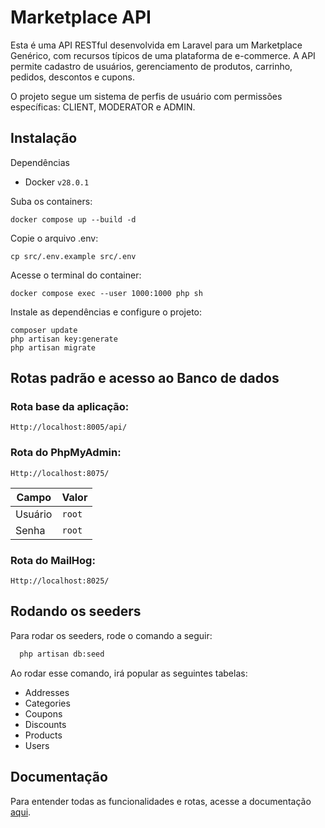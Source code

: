
# Marketplace API

Esta é uma API RESTful desenvolvida em Laravel para um Marketplace Genérico, com recursos típicos de uma plataforma de e-commerce. A API permite cadastro de usuários, gerenciamento de produtos, carrinho, pedidos, descontos e cupons.

O projeto segue um sistema de perfis de usuário com permissões específicas: CLIENT, MODERATOR e ADMIN.

## Instalação

Dependências

- Docker ```v28.0.1```

Suba os containers:
```
docker compose up --build -d
```
Copie o arquivo .env:
```
cp src/.env.example src/.env
```

Acesse o terminal do container:
```
docker compose exec --user 1000:1000 php sh
```
Instale as dependências e configure o projeto:

```
composer update
php artisan key:generate
php artisan migrate
``` 

## Rotas padrão e acesso ao Banco de dados

### Rota base da aplicação:

```http
Http://localhost:8005/api/
```

### Rota do PhpMyAdmin:

```http
Http://localhost:8075/
```

 | Campo    | Valor   |
|----------|---------|
| Usuário  | `root`  |
| Senha    | `root`  |

### Rota do MailHog:
```http
Http://localhost:8025/
```


## Rodando os seeders

Para rodar os seeders, rode o comando a seguir:

```bash
  php artisan db:seed
```

Ao rodar esse comando, irá popular as seguintes tabelas:

- Addresses
- Categories
- Coupons
- Discounts
- Products
- Users
## Documentação

Para entender todas as funcionalidades e rotas, acesse a documentação [aqui](https://github.com/GustavoDelonzek/Marketplace-api/blob/main/src/README.md).

